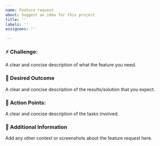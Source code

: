 ```yaml
---
name: Feature request
about: Suggest an idea for this project
title: ''
labels: ''
assignees: ''

---
```


### ⚡️ Challenge:
A clear and concise description of what the feature you need.

### 🦋 Desired Outcome
A clear and concise description of the results/solution that you expect.

### 🎯 Action Points:
A clear and concise description of the tasks involved.

### 🐇 Additional Information
Add any other context or screenshots about the feature request here.
